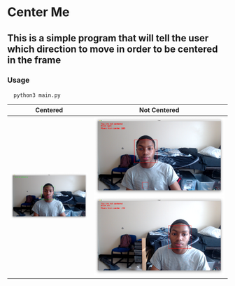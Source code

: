 # Center Me
## This is a simple program that will tell the user which direction to move in order to be centered in the frame

### Usage
```
  python3 main.py
```
Centered                   | Not Centered
:---------------------------------:|:----------------:
![Original Image](images/centered.png) | ![plot](images/not1.png) ![plot](images/not2.png)
